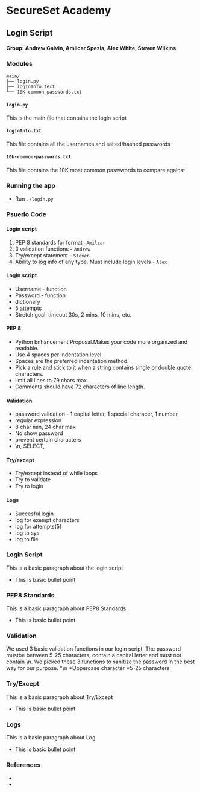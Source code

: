 SecureSet Academy
=================================================

## Login Script

#### Group: Andrew Galvin, Amilcar Spezia, Alex White, Steven Wilkins


### Modules
```
main/
├── login.py
├── loginInfo.text
└── 10K-common-passwords.txt
```
#### `login.py`
This is the main file that contains the login script

#### `loginInfo.txt`
This file contains all the usernames and salted/hashed passwords

#### `10k-common-passwords.txt`
This file contains the 10K most common paswwords to compare against

### Running the app

* Run `./login.py`

### Psuedo Code

#### Login script
1. PEP 8 standards for format `-Amilcar`
2. 3 validation functions - `Andrew`
3. Try/except statement - `Steven`
4. Ability to log info of any type. Must include login levels - `Alex`

#### Login script
* Username - function
* Password - function
* dictionary
* 5 attempts
* Stretch goal: timeout 30s, 2 mins, 10 mins, etc.

#### PEP 8
* Python Enhancement Proposal.Makes your code more organized and readable. 
* Use 4 spaces per indentation level.
* Spaces are the preferred indentation method.
* Pick a rule and stick to it when a string contains single or double quote characters.
* limit all lines to 79 chars max.
* Comments should have 72 characters of line length. 


#### Validation
* password validation - 1 capital letter, 1 special characer, 1 number,
* regular expression
* 8 char min, 24 char max
* No show password
* prevent certain characters
* \n, SELECT,

#### Try/except
* Try/except instead of while loops
* Try to validate
* Try to login

#### Logs
* Succesful login
* log for exempt characters
* log for attempts(5)
* log to sys
* log to file


### Login Script
This is a basic paragraph about the login script
* This is basic bullet point

### PEP8 Standards
This is a basic paragraph about PEP8 Standards
* This is basic bullet point

### Validation
We used 3 basic validation functions in our login script. The password mustbe between 5-25 characters, contain a capital letter and must not contain \n. We picked these 3 functions to sanitize the password in the best way for our purpose.
*\n
*Uppercase character
*5-25 characters

### Try/Except
This is a basic paragraph about Try/Except
* This is basic bullet point

### Logs
This is a basic paragraph about Log
* This is basic bullet point

### References
* 
* 
